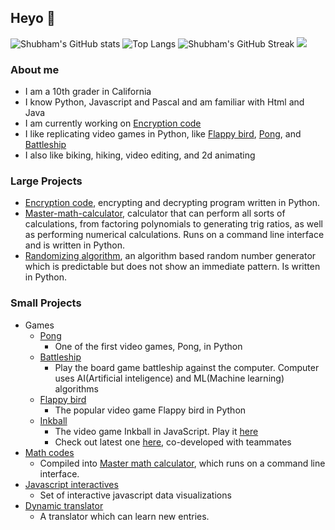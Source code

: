 ## Heyo 👋

![Shubham's GitHub stats](https://github-readme-stats.vercel.app/api?username=skparab1&radius=10&theme=algolia)
![Top Langs](https://github-readme-stats.vercel.app/api/top-langs/?username=skparab1&theme=algolia&bor&layout=compact&langs_count=6)
![Shubham's GitHub Streak](https://github-readme-streak-stats.herokuapp.com/?user=skparab1&layout=compact&theme=algolia)
![](https://visitor-badge.laobi.icu/badge?page_id=skparab1.skparab1&theme=dark)

### About me
  - I am a 10th grader in California
  - I know Python, Javascript and Pascal and am familiar with Html and Java
  - I am currently working on [Encryption code](https://github.com/skparab1/encryption-code)
  - I like replicating video games in Python, like [Flappy bird](https://github.com/skparab1/flappy-bird), [Pong](https://github.com/skparab1/pong), and [Battleship](https://github.com/skparab1/battleship)
  - I also like biking, hiking, video editing, and 2d animating

### Large Projects
  - [Encryption code](https://github.com/skparab1/encryption-code), encrypting and decrypting program written in Python.
  - [Master-math-calculator](https://github.com/skparab1/master-math-calculator), calculator that can perform all sorts of calculations, from factoring polynomials to generating trig ratios, as well as performing numerical calculations. Runs on a command line interface and is written in Python.
  - [Randomizing algorithm](https://github.com/skparab1/randomizing-algorithm), an algorithm based random number generator which is predictable but does not show an immediate pattern. Is written in Python.

### Small Projects
  - Games
     - [Pong](https://github.com/skparab1/pong)
        - One of the first video games, Pong, in Python
     - [Battleship](https://github.com/skparab1/battleship)
        - Play the board game battleship against the computer. Computer uses AI(Artificial inteligence) and ML(Machine learning) algorithms
     - [Flappy bird](https://github.com/skparab1/flappy-bird)
        - The popular video game Flappy bird in Python
     - [Inkball](https://github.com/skparab1/javascript-inkball)
        - The video game Inkball in JavaScript. Play it [here](https://skparab1.itch.io/javascript-inkball)
        - Check out latest one [here](https://skparab1.itch.io/sword-jumper), co-developed with teammates
   - [Math codes](https://github.com/skparab1/math-codes)
     - Compiled into [Master math calculator](https://github.com/skparab1/master-math-calculator), which runs on a command line interface.
   - [Javascript interactives](https://github.com/skparab1/javascript-interactives)
     - Set of interactive javascript data visualizations
   - [Dynamic translator](https://github.com/Skparab1/dynamic-spanish-english-translator)
     - A translator which can learn new entries.
